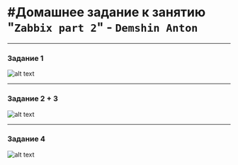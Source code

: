 #Домашнее задание к занятию "`Zabbix part 2`" - `Demshin Anton`
=======

---

### Задание 1

![alt text](https://github.com/UserWhoUser/img/blob/master/task_1.png)

---

### Задание 2 + 3

![alt text](https://github.com/UserWhoUser/img/blob/master/task%202-3.png)

---

### Задание 4

![alt text](https://github.com/UserWhoUser/img/blob/master/task%204.png)
